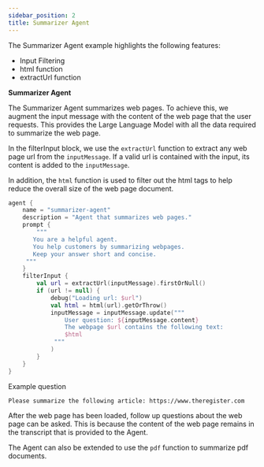 ```yaml
---
sidebar_position: 2
title: Summarizer Agent
---
```


The Summarizer Agent example highlights the following features:

 - Input Filtering
 - html function
 - extractUrl function

**Summarizer Agent**

The Summarizer Agent summarizes web pages. To achieve this, 
we augment the input message with the content of the web page that the user requests.
This provides the Large Language Model with all the data required to summarize the web page.

In the filterInput block, we use the `extractUrl` function
to extract any web page url from the `inputMessage`.
If a valid url is contained with the input, its content is added to the
`inputMessage`.

In addition, the `html` function is used to filter out the html tags to help reduce
the overall size of the web page document.

```kts
agent {
    name = "summarizer-agent"
    description = "Agent that summarizes web pages."
    prompt {
        """
       You are a helpful agent. 
       You help customers by summarizing webpages. 
       Keep your answer short and concise.
     """
    }
    filterInput {
        val url = extractUrl(inputMessage).firstOrNull()
        if (url != null) {
            debug("Loading url: $url")
            val html = html(url).getOrThrow()
            inputMessage = inputMessage.update("""
                User question: ${inputMessage.content}
                The webpage $url contains the following text:
                $html
             """
            )
        }
    }
}
```

Example question
```
Please summarize the following article: https://www.theregister.com
```

After the web page has been loaded, follow up questions about the web page can be asked.
This is because the content of the web page remains in the transcript that is provided
to the Agent.

The Agent can also be extended to use the `pdf` function to summarize pdf documents.

